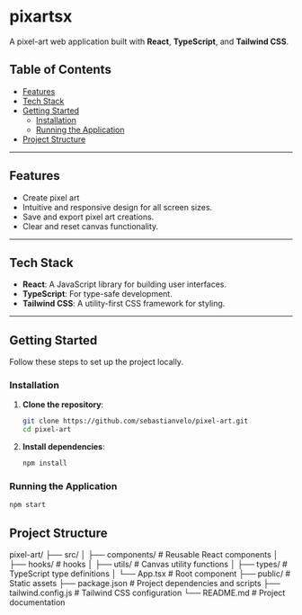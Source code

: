 # pixartsx

A pixel-art web application built with **React**, **TypeScript**, and **Tailwind CSS**.

## Table of Contents

- [Features](#features)
- [Tech Stack](#tech-stack)
- [Getting Started](#getting-started)
  - [Installation](#installation)
  - [Running the Application](#running-the-application)
- [Project Structure](#project-structure)

---

## Features

- Create pixel art
- Intuitive and responsive design for all screen sizes.
- Save and export pixel art creations.
- Clear and reset canvas functionality.

---

## Tech Stack

- **React**: A JavaScript library for building user interfaces.
- **TypeScript**: For type-safe development.
- **Tailwind CSS**: A utility-first CSS framework for styling.

---

## Getting Started

Follow these steps to set up the project locally.

### Installation

1. **Clone the repository**:

   ```bash
   git clone https://github.com/sebastianvelo/pixel-art.git
   cd pixel-art
   ```

2. **Install dependencies**:

   ```bash
   npm install
   ```

### Running the Application

   ```bash
   npm start
   ```

## Project Structure
pixel-art/
├── src/
│   ├── components/    # Reusable React components
│   ├── hooks/         # hooks
│   ├── utils/         # Canvas utility functions
│   ├── types/         # TypeScript type definitions
│   └── App.tsx        # Root component
├── public/            # Static assets
├── package.json       # Project dependencies and scripts
├── tailwind.config.js # Tailwind CSS configuration
└── README.md          # Project documentation
